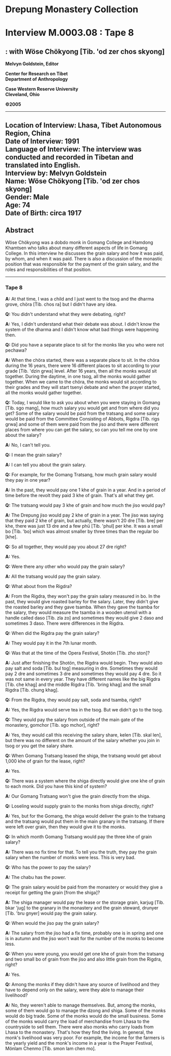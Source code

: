 # Drepung Monastery Collection  
# Interview M.0003.08 : Tape 8  
##  : with Wöse Chökyong [Tib. 'od zer chos skyong]  


**Melvyn Goldstein, Editor**  

**Center for Research on Tibet**  
**Department of Anthropology**  

**Case Western Reserve University**  
**Cleveland, Ohio**  

**©2005**  

---  
**Location of Interview:** Lhasa, Tibet Autonomous Region, China  
**Date of Interview:** 1991  
**Language of Interview:** The interview was conducted and recorded in Tibetan and translated into English.  
**Interview by:** Melvyn Goldstein  
**Name:** Wöse Chökyong [Tib. 'od zer chos skyong]  
**Gender:** Male  
**Age:** 74  
**Date of Birth:** circa 1917  
---  
## Abstract  

Wöse Chökyong was a dobdo monk in Gomang College and Hamdong Khamtsen who talks about many different aspects of life in Gomang College. In this interview he discusses the grain salary and how it was paid, by whom, and when it was paid. There is also a discussion of the monastic position that was responsible for the payment of the grain salary, and the roles and responsibilities of that position.
  
---
### Tape 8  
**A:**  At that time, I was a child and I just went to the tsog and the dharma grove, chöra [Tib. chos ra] but I didn't have any idea.   

**Q:**  You didn't understand what they were debating, right?   

**A:**  Yes, I didn't understand what their debate was about. I didn't know the system of the dharma and I didn't know what bad things were happening then.   

**Q:**  Did you have a separate place to sit for the monks like you who were not pechawa?   

**A:**  When the chöra started, there was a separate place to sit. In the chöra during the 16 years, there were 16 different places to sit according to your grade [Tib. 'dzin grwa] level. After 16 years, then all the monks would sit together. During the daytime, in one tsog, all the monks would gather together. When we came to the chöra, the monks would sit according to their grades and they will start tsenyi debate and when the prayer started, all the monks would gather together.   

**Q:**  Today, I would like to ask you about when you were staying in Gomang [Tib. sgo mang], how much salary you would get and from where did you get? Some of the salary would be paid from the tratsang and some salary would be paid from the Committee Consisting of Abbots, Rigdra [Tib. rigs grwa] and some of them were paid from the jiso and there were different places from where you can get the salary, so can you tell me one by one about the salary?   

**A:**  No, I can't tell you.   

**Q:**  I mean the grain salary?   

**A:**  I can tell you about the grain salary.   

**Q:**  For example, for the Gomang Tratsang, how much grain salary would they pay in one year?   

**A:**  In the past, they would pay one 1 khe of grain in a year. And in a period of time before the revolt they paid 3 khe of grain. That's all what they get.   

**Q:**  The tratsang would pay 3 khe of grain and how much the jiso would pay?   

**A:**  The Drepung jiso would pay 2 khe of grain in a year. The jiso was saying that they paid 2 khe of grain, but actually, there wasn't 20 dre [Tib. bre] per khe, there was just 13 dre and a few phü [Tib. 'phul] per khe. It was a small bo [Tib. 'bo] which was almost smaller by three times than the regular bo [khe].   

**Q:**  So all together, they would pay you about 27 dre right?   

**A:**  Yes.   

**Q:**  Were there any other who would pay the grain salary?   

**A:**  All the tratsang would pay the grain salary.   

**Q:**  What about from the Rigdra?   

**A:**  From the Rigdra, they won't pay the grain salary measured in bo. In the past, they would give roasted barley for the salary. Later, they didn't give the roasted barley and they gave tsamba. When they gave the tsamba for the salary, they would measure the tsamba in a wooden utensil with a handle called daso [Tib. zla zo] and sometimes they would give 2 daso and sometimes 3 daso. There were differences in the Rigdra.   

**Q:**  When did the Rigdra pay the grain salary?   

**A:**  They would pay it in the 7th lunar month.   

**Q:**  Was that at the time of the Opera Festival, Shotön [Tib. zho ston]?   

**A:**  Just after finishing the Shotön, the Rigdra would begin. They would also pay salt and soda [Tib. bul tog] measuring in dre. Sometimes they would pay 2 dre and sometimes 3 dre and sometimes they would pay 4 dre. So it was not same in every year. They have different names like the big Rigdra [Tib. che khag] and the middle Rigdra [Tib. 'bring khag] and the small Rigdra [Tib. chung khag].   

**Q:**  From the Rigdra, they would pay salt, soda and tsamba, right?   

**A:**  Yes, the Rigdra would serve tea in the tsog. But we didn't go to the tsog.   

**Q:**  They would pay the salary from outside of the main gate of the monastery, gomchor [Tib. sgo mchor], right?   

**A:**  Yes, they would call this receiving the salary share, kelen [Tib. skal len], but there was no different on the amount of the salary whether you join in tsog or you get the salary share.   

**Q:**  When Gomang Tratsang leased the shiga, the tratsang would get about 1,000 khe of grain for the lease, right?   

**A:**  Yes.   

**Q:**  There was a system where the shiga directly would give one khe of grain to each monk. Did you have this kind of system?   

**A:**  Our Gomang Tratsang won't give the grain directly from the shiga.   

**Q:**  Loseling would supply grain to the monks from shiga directly, right?   

**A:**  Yes, but for the Gomang, the shiga would deliver the grain to the tratsang and the tratsang would put them in the main granary in the tratsang. If there were left over grain, then they would give it to the monks.   

**Q:**  In which month Gomang Tratsang would pay the three khe of grain salary?   

**A:**  There was no fix time for that. To tell you the truth, they pay the grain salary when the number of monks were less. This is very bad.   

**Q:**  Who has the power to pay the salary?   

**A:**  The chabu has the power.   

**Q:**  The grain salary would be paid from the monastery or would they give a receipt for getting the grain [from the shiga]?   

**A:**  The shiga manager would pay the lease or the storage grain, karjug [Tib. bkar 'jug] to the granary in the monastery and the grain steward, drunyer [Tib. 'bru gnyer] would pay the grain salary.   

**Q:**  When would the jiso pay the grain salary?   

**A:**  The salary from the jiso had a fix time, probably one is in spring and one is in autumn and the jiso won't wait for the number of the monks to become less.   

**Q:**  When you were young, you would get one khe of grain from the tratsang and two small bo of grain from the jiso and also little grain from the Rigdra, right?   

**A:**  Yes.   

**Q:**  Among the monks if they didn't have any source of livelihood and they have to depend only on the salary, were they able to manage their livelihood?   

**A:**  No, they weren't able to manage themselves. But, among the monks, some of them would go to manage the dzong and shiga. Some of the monks would do big trade. Some of the monks would do the small business. Some of the monks would carry the load of merchandise from Lhasa to the countryside to sell them. There were also monks who carry loads from Lhasa to the monastery. That's how they find the living. In general, the monk's livelihood was very poor. For example, the income for the farmers is the yearly yield and the monk's income in a year is the Prayer Festival, Mönlam Chenmo [Tib. smon lam chen mo].   

